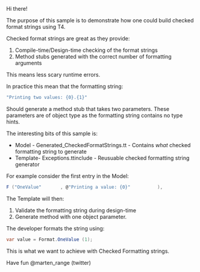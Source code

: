 ﻿Hi there!

The purpose of this sample is to demonstrate how one could build checked 
format strings using T4.

Checked format strings are great as they provide:

1. Compile-time/Design-time checking of the format strings
2. Method stubs generated with the correct number of formatting arguments

This means less scary runtime errors.

In practice this mean that the formatting string:
```csharp
"Printing two values: {0}.{1}"
```

Should generate a method stub that takes two parameters. These parameters
are of object type as the formatting string contains no type hints.

The interesting bits of this sample is:

+ Model   - Generated_CheckedFormatStrings.tt   -   Contains *what* checked formatting string to generate
+ Template- Exceptions.ttinclude                -   Reusuable checked formatting string generator

For example consider the first entry in the Model:
```csharp
F ("OneValue"       , @"Printing a value: {0}"          ),
````

The Template will then:

1. Validate the formatting string during design-time
2. Generate method with one object parameter.

The developer formats the string using:
```csharp
var value = Format.OneValue (1);
```

This is what we want to achieve with Checked Formatting strings.

Have fun @marten_range (twitter)
